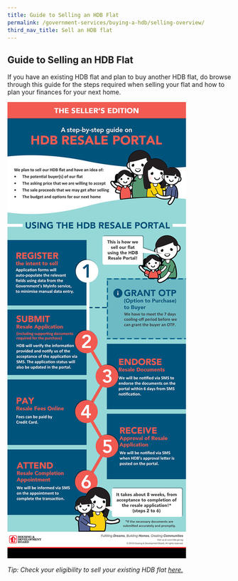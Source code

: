 ```yaml
---
title: Guide to Selling an HDB Flat
permalink: /government-services/buying-a-hdb/selling-overview/
third_nav_title: Sell an HDB flat
---
```


## Guide to Selling an HDB Flat

If you have an existing HDB flat and plan to buy another HDB flat, do browse through this guide for the steps required when selling your flat and how to plan your finances for your next home. 

![HDB Resale Portal](/images/hdb-resale-portal.jpg)

*Tip: Check your eligibility to sell your existing HDB flat <a href="https://www.hdb.gov.sg/cs/infoweb/residential/selling-a-flat/eligibility" target="_blank">here.</a>*
